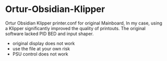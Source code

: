 # Ortur-Obsidian-Klipper
Ortur Obsidian Klipper printer.conf for original Mainboard, In my case, using a Klipper significantly improved the quality of printouts. 
The original software lacked PID BED and input shaper.
- original display does not work
- use the file at your own risk
- PSU control does not work

